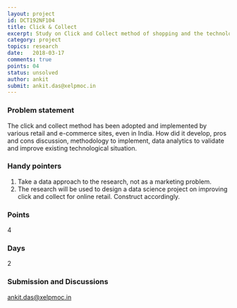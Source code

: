 ```yaml
---
layout: project
id: DCT192NF104
title: Click & Collect
excerpt: Study on Click and Collect method of shopping and the technology behind its flourishing
category: project 
topics: research
date:   2018-03-17
comments: true
points: 04
status: unsolved
author: ankit
submit: ankit.das@xelpmoc.in
---
```


### Problem statement
The click and collect method has been adopted and implemented by various retail  and e-commerce sites, even in India. How did it develop, pros and cons discussion, methodology to implement, data analytics to validate and improve existing technological situation.

### Handy pointers
1. Take a data approach to the research, not as a marketing problem.
2. The research will be used to design a data science project on improving click and collect for online retail. Construct accordingly.

### Points
4

### Days
2

### Submission and Discussions
ankit.das@xelpmoc.in
